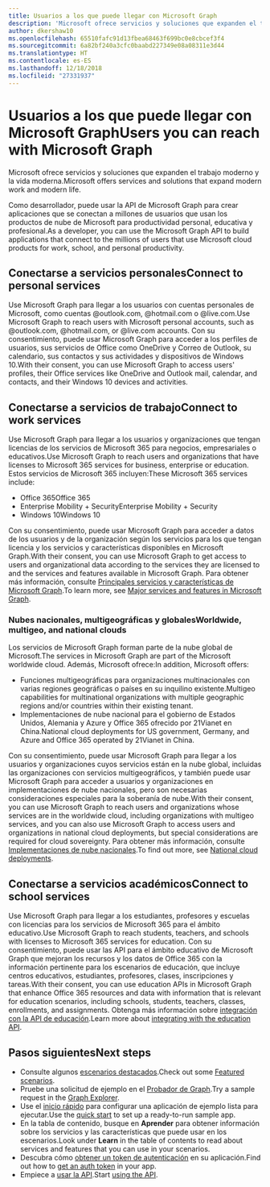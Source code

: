 ```yaml
---
title: Usuarios a los que puede llegar con Microsoft Graph
description: 'Microsoft ofrece servicios y soluciones que expanden el trabajo moderno y la vida moderna. '
author: dkershaw10
ms.openlocfilehash: 65510fafc91d13fbea68463f699bc0e8cbcef3f4
ms.sourcegitcommit: 6a82bf240a3cfc0baabd227349e08a08311e3d44
ms.translationtype: HT
ms.contentlocale: es-ES
ms.lasthandoff: 12/18/2018
ms.locfileid: "27331937"
---
```

# <a name="users-you-can-reach-with-microsoft-graph"></a><span data-ttu-id="345be-103">Usuarios a los que puede llegar con Microsoft Graph</span><span class="sxs-lookup"><span data-stu-id="345be-103">Users you can reach with Microsoft Graph</span></span>

<span data-ttu-id="345be-104">Microsoft ofrece servicios y soluciones que expanden el trabajo moderno y la vida moderna.</span><span class="sxs-lookup"><span data-stu-id="345be-104">Microsoft offers services and solutions that expand modern work and modern life.</span></span> 

<span data-ttu-id="345be-105">Como desarrollador, puede usar la API de Microsoft Graph para crear aplicaciones que se conectan a millones de usuarios que usan los productos de nube de Microsoft para productividad personal, educativa y profesional.</span><span class="sxs-lookup"><span data-stu-id="345be-105">As a developer, you can use the Microsoft Graph API to build applications that connect to the millions of users that use Microsoft cloud products for work, school, and personal productivity.</span></span> 

## <a name="connect-to-personal-services"></a><span data-ttu-id="345be-106">Conectarse a servicios personales</span><span class="sxs-lookup"><span data-stu-id="345be-106">Connect to personal services</span></span>

<span data-ttu-id="345be-107">Use Microsoft Graph para llegar a los usuarios con cuentas personales de Microsoft, como cuentas @outlook.com, @hotmail.com o @live.com.</span><span class="sxs-lookup"><span data-stu-id="345be-107">Use Microsoft Graph to reach users with Microsoft personal accounts, such as @outlook.com, @hotmail.com, or @live.com accounts.</span></span> <span data-ttu-id="345be-108">Con su consentimiento, puede usar Microsoft Graph para acceder a los perfiles de usuarios, sus servicios de Office como OneDrive y Correo de Outlook, su calendario, sus contactos y sus actividades y dispositivos de Windows 10.</span><span class="sxs-lookup"><span data-stu-id="345be-108">With their consent, you can use Microsoft Graph to access users' profiles, their Office services like OneDrive and Outlook mail, calendar, and contacts, and their Windows 10 devices and activities.</span></span>

## <a name="connect-to-work-services"></a><span data-ttu-id="345be-109">Conectarse a servicios de trabajo</span><span class="sxs-lookup"><span data-stu-id="345be-109">Connect to work services</span></span>

<span data-ttu-id="345be-110">Use Microsoft Graph para llegar a los usuarios y organizaciones que tengan licencias de los servicios de Microsoft 365 para negocios, empresariales o educativos.</span><span class="sxs-lookup"><span data-stu-id="345be-110">Use Microsoft Graph to reach users and organizations that have licenses to Microsoft 365 services for business, enterprise or education.</span></span> <span data-ttu-id="345be-111">Estos servicios de Microsoft 365 incluyen:</span><span class="sxs-lookup"><span data-stu-id="345be-111">These Microsoft 365 services include:</span></span>

-   <span data-ttu-id="345be-112">Office 365</span><span class="sxs-lookup"><span data-stu-id="345be-112">Office 365</span></span>
-   <span data-ttu-id="345be-113">Enterprise Mobility + Security</span><span class="sxs-lookup"><span data-stu-id="345be-113">Enterprise Mobility + Security</span></span> 
-   <span data-ttu-id="345be-114">Windows 10</span><span class="sxs-lookup"><span data-stu-id="345be-114">Windows 10</span></span> 

<span data-ttu-id="345be-115">Con su consentimiento, puede usar Microsoft Graph para acceder a datos de los usuarios y de la organización según los servicios para los que tengan licencia y los servicios y características disponibles en Microsoft Graph.</span><span class="sxs-lookup"><span data-stu-id="345be-115">With their consent, you can use Microsoft Graph to get access to users and organizational data according to the services they are licensed to and the services and features available in Microsoft Graph.</span></span> <span data-ttu-id="345be-116">Para obtener más información, consulte [Principales servicios y características de Microsoft Graph](overview-major-services.md).</span><span class="sxs-lookup"><span data-stu-id="345be-116">To learn more, see [Major services and features in Microsoft Graph](overview-major-services.md).</span></span>

### <a name="worldwide-multigeo-and-national-clouds"></a><span data-ttu-id="345be-117">Nubes nacionales, multigeográficas y globales</span><span class="sxs-lookup"><span data-stu-id="345be-117">Worldwide, multigeo, and national clouds</span></span>
<span data-ttu-id="345be-118">Los servicios de Microsoft Graph forman parte de la nube global de Microsoft.</span><span class="sxs-lookup"><span data-stu-id="345be-118">The services in Microsoft Graph are part of the Microsoft worldwide cloud.</span></span> <span data-ttu-id="345be-119">Además, Microsoft ofrece:</span><span class="sxs-lookup"><span data-stu-id="345be-119">In addition, Microsoft offers:</span></span>

-   <span data-ttu-id="345be-120">Funciones multigeográficas para organizaciones multinacionales con varias regiones geográficas o países en su inquilino existente.</span><span class="sxs-lookup"><span data-stu-id="345be-120">Multigeo capabilities for multinational organizations with multiple geographic regions and/or countries within their existing tenant.</span></span>
-   <span data-ttu-id="345be-121">Implementaciones de nube nacional para el gobierno de Estados Unidos, Alemania y Azure y Office 365 ofrecido por 21Vianet en China.</span><span class="sxs-lookup"><span data-stu-id="345be-121">National cloud deployments for US government, Germany, and Azure and Office 365 operated by 21Vianet in China.</span></span>

<span data-ttu-id="345be-122">Con su consentimiento, puede usar Microsoft Graph para llegar a los usuarios y organizaciones cuyos servicios están en la nube global, incluidas las organizaciones con servicios multigeográficos, y también puede usar Microsoft Graph para acceder a usuarios y organizaciones en implementaciones de nube nacionales, pero son necesarias consideraciones especiales para la soberanía de nube.</span><span class="sxs-lookup"><span data-stu-id="345be-122">With their consent, you can use Microsoft Graph to reach users and organizations whose services are in the worldwide cloud, including organizations with multigeo services, and you can also use Microsoft Graph to access users and organizations in national cloud deployments, but special considerations are required for cloud sovereignty.</span></span> <span data-ttu-id="345be-123">Para obtener más información, consulte [Implementaciones de nube nacionales](deployments.md).</span><span class="sxs-lookup"><span data-stu-id="345be-123">To find out more, see [National cloud deployments](deployments.md).</span></span>

## <a name="connect-to-school-services"></a><span data-ttu-id="345be-124">Conectarse a servicios académicos</span><span class="sxs-lookup"><span data-stu-id="345be-124">Connect to school services</span></span>

<span data-ttu-id="345be-125">Use Microsoft Graph para llegar a los estudiantes, profesores y escuelas con licencias para los servicios de Microsoft 365 para el ámbito educativo.</span><span class="sxs-lookup"><span data-stu-id="345be-125">Use Microsoft Graph to reach students, teachers, and schools with licenses to Microsoft 365 services for education.</span></span> <span data-ttu-id="345be-126">Con su consentimiento, puede usar las API para el ámbito educativo de Microsoft Graph que mejoran los recursos y los datos de Office 365 con la información pertinente para los escenarios de educación, que incluye centros educativos, estudiantes, profesores, clases, inscripciones y tareas.</span><span class="sxs-lookup"><span data-stu-id="345be-126">With their consent, you can use education APIs in Microsoft Graph that enhance Office 365 resources and data with information that is relevant for education scenarios, including schools, students, teachers, classes, enrollments, and assignments.</span></span> <span data-ttu-id="345be-127">Obtenga más información sobre [integración con la API de educación](education-concept-overview.md).</span><span class="sxs-lookup"><span data-stu-id="345be-127">Learn more about [integrating with the education API](education-concept-overview.md).</span></span>

## <a name="next-steps"></a><span data-ttu-id="345be-128">Pasos siguientes</span><span class="sxs-lookup"><span data-stu-id="345be-128">Next steps</span></span>

- <span data-ttu-id="345be-129">Consulte algunos [escenarios destacados](https://developer.microsoft.com/graph/examples).</span><span class="sxs-lookup"><span data-stu-id="345be-129">Check out some [Featured scenarios](https://developer.microsoft.com/graph/examples).</span></span>
- <span data-ttu-id="345be-130">Pruebe una solicitud de ejemplo en el [Probador de Graph](https://developer.microsoft.com/graph/graph-explorer).</span><span class="sxs-lookup"><span data-stu-id="345be-130">Try a sample request in the [Graph Explorer](https://developer.microsoft.com/graph/graph-explorer).</span></span>
- <span data-ttu-id="345be-131">Use el [inicio rápido](https://developer.microsoft.com/graph/quick-start) para configurar una aplicación de ejemplo lista para ejecutar.</span><span class="sxs-lookup"><span data-stu-id="345be-131">Use the [quick start](https://developer.microsoft.com/graph/quick-start) to set up a ready-to-run sample app.</span></span>
- <span data-ttu-id="345be-132">En la tabla de contenido, busque en **Aprender** para obtener información sobre los servicios y las características que puede usar en los escenarios.</span><span class="sxs-lookup"><span data-stu-id="345be-132">Look under **Learn** in the table of contents to read about services and features that you can use in your scenarios.</span></span> 
- <span data-ttu-id="345be-133">Descubra cómo [obtener un token de autenticación](auth-overview.md) en su aplicación.</span><span class="sxs-lookup"><span data-stu-id="345be-133">Find out how to [get an auth token](auth-overview.md) in your app.</span></span>
- <span data-ttu-id="345be-134">Empiece a [usar la API](use-the-api.md).</span><span class="sxs-lookup"><span data-stu-id="345be-134">Start [using the API](use-the-api.md).</span></span>
